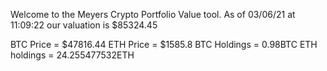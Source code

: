 Welcome to the Meyers Crypto Portfolio Value tool. 
As of 03/06/21 at 11:09:22 our valuation is $85324.45 

BTC Price = $47816.44
 ETH Price = $1585.8
BTC Holdings = 0.98BTC
 ETH holdings = 24.255477532ETH 
